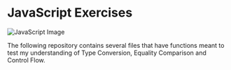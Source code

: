 # JavaScript Exercises

![JavaScript Image](https://s3.amazonaws.com/intranet-projects-files/holbertonschool-higher-level_programming+/303/Javascript-535.png.jpeg)

The following repository contains several files that have functions meant to test my understanding of Type Conversion, Equality Comparison and Control Flow.

